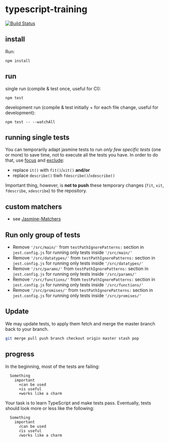 # typescript-training

[![Build Status](https://travis-ci.com/WildCodeSchool/typescript-training.svg?branch=exercises-step)](https://travis-ci.com/WildCodeSchool/typescript-training)

## install

Run:

    npm install

## run

single run (compile & test once, useful for CI):

    npm test

development run (compile & test initially + for each file change, useful for development):

    npm test -- --watchAll

## running single tests

You can temporarily adapt jasmine tests to run *only few specific tests* (one
or more) to save time, not to execute all the tests you have. In order to do
that, use [focus](http://jasmine.github.io/2.6/focused_specs.html)
and [exclude](https://jasmine.github.io/2.6/introduction.html#section-Disabling_Suites):

 * replace `it()` with `fit()`/`xit()` **and/or**
 * replace `describe()` tiwh `fdescribe()`/`xdescribe()`

Important thing, however, is **not to push** these temporary changes (`fit`,
`xit`, `fdescribe`, `xdescribe`) to the repository.

## custom matchers

 * see [Jasmine-Matchers](https://github.com/JamieMason/Jasmine-Matchers)

## Run only group of tests

* Remove `'/src/main/'` from `testPathIgnorePatterns:` section in `jest.config.js` for running only tests inside `'/src/main/'`
* Remove `'/src/datatypes/'` from `testPathIgnorePatterns:` section in `jest.config.js` for running only tests inside `'/src/datatypes/'`
* Remove `'/src/params/'` from `testPathIgnorePatterns:` section in `jest.config.js` for running only tests inside `'/src/params/'`
* Remove `'/src/functions/'` from `testPathIgnorePatterns:` section in `jest.config.js` for running only tests inside `'/src/functions/'`
* Remove `'/src/promises/'` from `testPathIgnorePatterns:` section in `jest.config.js` for running only tests inside `'/src/promises/'`
## Update
We may update tests, to apply them fetch and merge the master branch back to
your branch.

```sh
git merge pull push branch checkout origin master stash pop
```

## progress

In the beginning, most of the tests are failing:

      Something
        important
          ×can be used
          ×is useful
          ×works like a charm

Your task is to learn TypeScript and make tests pass. Eventually, tests should look more or less like the following:

      Something
        important
          √can be used
          √is useful
          √works like a charm
